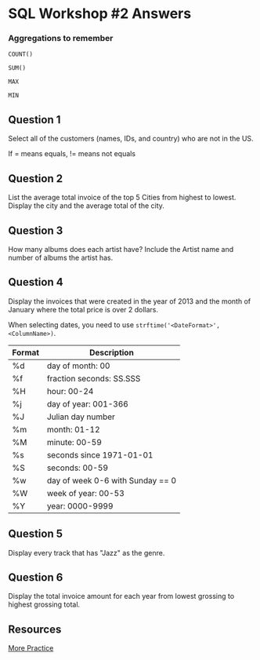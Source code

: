 # SQL Workshop #2 Answers

### Aggregations to remember
`COUNT()`

`SUM()`

`MAX`

`MIN`

## Question 1
Select all of the customers (names, IDs, and country) who are not in the US.

If = means equals, != means not equals

## Question 2
List the average total invoice of the top 5 Cities from highest to lowest. Display the city and the average total of the city.


## Question 3
How many albums does each artist have? Include the Artist name and number of albums the artist has.


## Question 4
Display the invoices that were created in the year of 2013 and the month of January where the total price is over 2 dollars.

When selecting dates, you need to use `strftime('<DateFormat>', <ColumnName>)`.

| Format | Description |
|---|---|
|  %d | day of month: 00  |
|  %f | fraction seconds: SS.SSS  |
|  %H | hour: 00-24 |
|  %j | day of year: 001-366  |
|  %J | Julian day number  |
|  %m | month: 01-12  |
|  %M | minute: 00-59  |
|  %s | seconds since 1971-01-01  |
|  %S | seconds: 00-59  |
|  %w | day of week 0-6 with Sunday == 0  |
|  %W | week of year: 00-53  |
|  %Y | year: 0000-9999  |


## Question 5
Display every track that has "Jazz" as the genre.


## Question 6
Display the total invoice amount for each year from lowest grossing to highest grossing total.

## Resources

[More Practice](https://github.com/JeremyCSwain/Chinook-SQL-Exercise/blob/master/chinook.md)